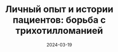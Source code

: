 ---
title: "Личный опыт и истории пациентов: борьба с трихотилломанией"
description: "Реальные истории борьбы с трихотилломанией: личный опыт психотерапевта и истории пациентов о том, как они справились с привычкой выдёргивания волос."
layout: category
category_name: "Истории выздоровления"
date: 2024-03-19
permalink: "/categories/experience.html"
text: |
  На этой странице собраны реальные истории: как я, как психотерапевт, работала с пациентами, и как сами пациенты рассказывают о своём пути к контролю над привычкой выдёргивания волос. 
  Эти истории показывают, какие методы и подходы оказываются наиболее эффективными, и могут быть полезны тем, кто находится с похожей ситуации.
image:
    url: /assets/img/2024/taylor-hernandez-NK-N6coeI5Y-unsplash-1.webp
---